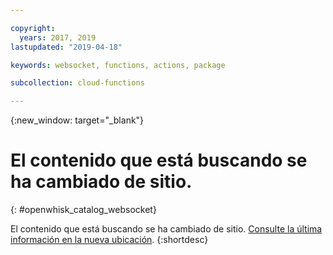 ```yaml
---

copyright:
  years: 2017, 2019
lastupdated: "2019-04-18"

keywords: websocket, functions, actions, package

subcollection: cloud-functions

---
```


{:new_window: target="_blank"}
# El contenido que está buscando se ha cambiado de sitio.
{: #openwhisk_catalog_websocket}

El contenido que está buscando se ha cambiado de sitio. [Consulte la última información en la nueva ubicación](/docs/openwhisk?topic=cloud-functions-pkg_websocket).
{:shortdesc}
